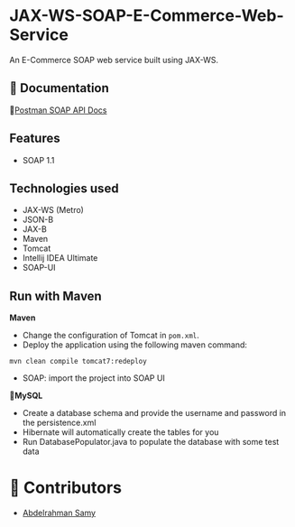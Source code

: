 # JAX-WS-SOAP-E-Commerce-Web-Service
An E-Commerce SOAP web service built using JAX-WS.


## 📃 Documentation
📧[Postman SOAP API Docs](https://documenter.getpostman.com/view/20483744/UyxdL9EF)

## Features
* SOAP 1.1

## Technologies used
* JAX-WS (Metro)
* JSON-B
* JAX-B
* Maven
* Tomcat
* Intellij IDEA Ultimate
* SOAP-UI
 

## Run with Maven
**Maven**

* Change the configuration of Tomcat in `pom.xml`.
* Deploy the application using the following maven command:
```
mvn clean compile tomcat7:redeploy
```
* SOAP: import the project into SOAP UI

**🐬MySQL**
* Create a database schema and provide the username and password in the persistence.xml
* Hibernate will automatically create the tables for you
* Run DatabasePopulator.java to populate the database with some test data

# 👷️ Contributors
* [Abdelrahman Samy](https://github.com/A-Samyy)
